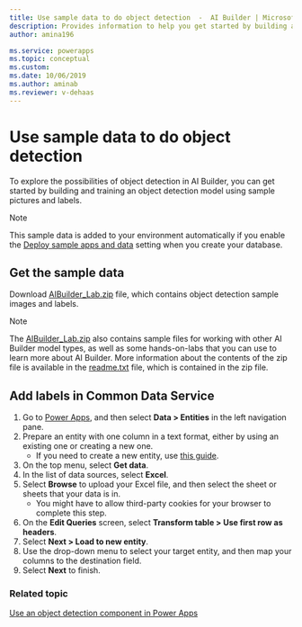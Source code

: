```yaml
---
title: Use sample data to do object detection  -  AI Builder | Microsoft Docs
description: Provides information to help you get started by building and training an object detection model using sample pictures and labels in AI Builder.
author: amina196

ms.service: powerapps
ms.topic: conceptual
ms.custom: 
ms.date: 10/06/2019
ms.author: aminab
ms.reviewer: v-dehaas
---
```


# Use sample data to do object detection


To explore the possibilities of object detection in AI Builder, you can get started by building and training an object detection model using sample pictures and labels.

> [!NOTE]
> This sample data is added to your environment automatically if you enable the [Deploy sample apps and data](build-model.md#deploy-sample-apps-and-data) setting when you create your database.

## Get the sample data

Download [AIBuilder_Lab.zip](https://go.microsoft.com/fwlink/?linkid=2103171) file, which contains object detection sample images and labels.

> [!NOTE]
> The [AIBuilder_Lab.zip](https://go.microsoft.com/fwlink/?linkid=2103171) also contains sample files for working with other AI Builder model types, as well as some hands-on-labs that you can use to learn more about AI Builder. More information about the contents of the zip file is available in the [readme.txt](https://go.microsoft.com/fwlink/?linkid=2108226) file, which is contained in the zip file.

## Add labels in Common Data Service

1. Go to [Power Apps](https://make.powerapps.com/), and then select **Data > Entities** in the left navigation pane.
2. Prepare an entity with one column in a text format, either by using an existing one or creating a new one.
    - If you need to create a new entity, use [this guide](/powerapps/maker/common-data-service/data-platform-create-entity).
3. On the top menu, select **Get data**.
4. In the list of data sources, select **Excel**.
5. Select **Browse** to upload your Excel file, and then select the sheet or sheets that your data is in.
    - You might have to allow third-party cookies for your browser to complete this step.
6. On the **Edit Queries** screen, select **Transform table > Use first row as headers**.
7. Select **Next > Load to new entity**.
8. Use the drop-down menu to select your target entity, and then map your columns to the destination field.
9. Select **Next** to finish.

### Related topic

[Use an object detection component in Power Apps](/ai-builder/object-detector-component-in-powerapps)
